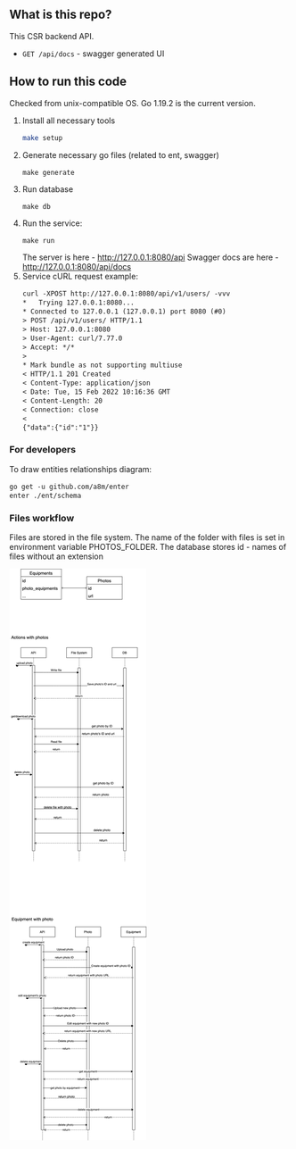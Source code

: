 ## What is this repo?
This CSR backend API.
- `GET /api/docs` - swagger generated UI

## How to run this code
Checked from unix-compatible OS.
Go 1.19.2 is the current version.

1. Install all necessary tools
   ```bash
   make setup
   ```
2. Generate necessary go files (related to ent, swagger)
    ```shell
    make generate
    ```
3. Run database
    ```shell
    make db
    ```
4. Run the service: 
    ```shell
    make run
    ```
   The server is here - http://127.0.0.1:8080/api
   Swagger docs are here - http://127.0.0.1:8080/api/docs
5. Service cURL request example:
   ```shell
   curl -XPOST http://127.0.0.1:8080/api/v1/users/ -vvv
   *   Trying 127.0.0.1:8080...
   * Connected to 127.0.0.1 (127.0.0.1) port 8080 (#0)
   > POST /api/v1/users/ HTTP/1.1
   > Host: 127.0.0.1:8080
   > User-Agent: curl/7.77.0
   > Accept: */*
   > 
   * Mark bundle as not supporting multiuse
   < HTTP/1.1 201 Created
   < Content-Type: application/json
   < Date: Tue, 15 Feb 2022 10:16:36 GMT
   < Content-Length: 20
   < Connection: close
   < 
   {"data":{"id":"1"}}
   ```

### For developers

To draw entities relationships diagram:
```
go get -u github.com/a8m/enter
enter ./ent/schema
```

### Files workflow

Files are stored in the file system. 
The name of the folder with files is set in environment variable PHOTOS_FOLDER. 
The database stores id - names of files without an extension

<img src="images/equipments_photos.png" alt="files workflow diagrams">
